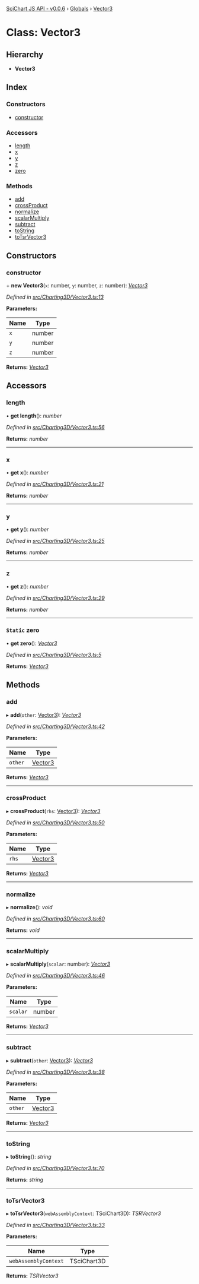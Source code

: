 [SciChart JS API - v0.0.6](../README.md) › [Globals](../globals.md) › [Vector3](vector3.md)

# Class: Vector3

## Hierarchy

* **Vector3**

## Index

### Constructors

* [constructor](vector3.md#constructor)

### Accessors

* [length](vector3.md#length)
* [x](vector3.md#x)
* [y](vector3.md#y)
* [z](vector3.md#z)
* [zero](vector3.md#static-zero)

### Methods

* [add](vector3.md#add)
* [crossProduct](vector3.md#crossproduct)
* [normalize](vector3.md#normalize)
* [scalarMultiply](vector3.md#scalarmultiply)
* [subtract](vector3.md#subtract)
* [toString](vector3.md#tostring)
* [toTsrVector3](vector3.md#totsrvector3)

## Constructors

###  constructor

\+ **new Vector3**(`x`: number, `y`: number, `z`: number): *[Vector3](vector3.md)*

*Defined in [src/Charting3D/Vector3.ts:13](https://github.com/ABTSoftware/SciChart.Dev/blob/34ff3115c2/Web/src/SciChart/src/Charting3D/Vector3.ts#L13)*

**Parameters:**

Name | Type |
------ | ------ |
`x` | number |
`y` | number |
`z` | number |

**Returns:** *[Vector3](vector3.md)*

## Accessors

###  length

• **get length**(): *number*

*Defined in [src/Charting3D/Vector3.ts:56](https://github.com/ABTSoftware/SciChart.Dev/blob/34ff3115c2/Web/src/SciChart/src/Charting3D/Vector3.ts#L56)*

**Returns:** *number*

___

###  x

• **get x**(): *number*

*Defined in [src/Charting3D/Vector3.ts:21](https://github.com/ABTSoftware/SciChart.Dev/blob/34ff3115c2/Web/src/SciChart/src/Charting3D/Vector3.ts#L21)*

**Returns:** *number*

___

###  y

• **get y**(): *number*

*Defined in [src/Charting3D/Vector3.ts:25](https://github.com/ABTSoftware/SciChart.Dev/blob/34ff3115c2/Web/src/SciChart/src/Charting3D/Vector3.ts#L25)*

**Returns:** *number*

___

###  z

• **get z**(): *number*

*Defined in [src/Charting3D/Vector3.ts:29](https://github.com/ABTSoftware/SciChart.Dev/blob/34ff3115c2/Web/src/SciChart/src/Charting3D/Vector3.ts#L29)*

**Returns:** *number*

___

### `Static` zero

• **get zero**(): *[Vector3](vector3.md)*

*Defined in [src/Charting3D/Vector3.ts:5](https://github.com/ABTSoftware/SciChart.Dev/blob/34ff3115c2/Web/src/SciChart/src/Charting3D/Vector3.ts#L5)*

**Returns:** *[Vector3](vector3.md)*

## Methods

###  add

▸ **add**(`other`: [Vector3](vector3.md)): *[Vector3](vector3.md)*

*Defined in [src/Charting3D/Vector3.ts:42](https://github.com/ABTSoftware/SciChart.Dev/blob/34ff3115c2/Web/src/SciChart/src/Charting3D/Vector3.ts#L42)*

**Parameters:**

Name | Type |
------ | ------ |
`other` | [Vector3](vector3.md) |

**Returns:** *[Vector3](vector3.md)*

___

###  crossProduct

▸ **crossProduct**(`rhs`: [Vector3](vector3.md)): *[Vector3](vector3.md)*

*Defined in [src/Charting3D/Vector3.ts:50](https://github.com/ABTSoftware/SciChart.Dev/blob/34ff3115c2/Web/src/SciChart/src/Charting3D/Vector3.ts#L50)*

**Parameters:**

Name | Type |
------ | ------ |
`rhs` | [Vector3](vector3.md) |

**Returns:** *[Vector3](vector3.md)*

___

###  normalize

▸ **normalize**(): *void*

*Defined in [src/Charting3D/Vector3.ts:60](https://github.com/ABTSoftware/SciChart.Dev/blob/34ff3115c2/Web/src/SciChart/src/Charting3D/Vector3.ts#L60)*

**Returns:** *void*

___

###  scalarMultiply

▸ **scalarMultiply**(`scalar`: number): *[Vector3](vector3.md)*

*Defined in [src/Charting3D/Vector3.ts:46](https://github.com/ABTSoftware/SciChart.Dev/blob/34ff3115c2/Web/src/SciChart/src/Charting3D/Vector3.ts#L46)*

**Parameters:**

Name | Type |
------ | ------ |
`scalar` | number |

**Returns:** *[Vector3](vector3.md)*

___

###  subtract

▸ **subtract**(`other`: [Vector3](vector3.md)): *[Vector3](vector3.md)*

*Defined in [src/Charting3D/Vector3.ts:38](https://github.com/ABTSoftware/SciChart.Dev/blob/34ff3115c2/Web/src/SciChart/src/Charting3D/Vector3.ts#L38)*

**Parameters:**

Name | Type |
------ | ------ |
`other` | [Vector3](vector3.md) |

**Returns:** *[Vector3](vector3.md)*

___

###  toString

▸ **toString**(): *string*

*Defined in [src/Charting3D/Vector3.ts:70](https://github.com/ABTSoftware/SciChart.Dev/blob/34ff3115c2/Web/src/SciChart/src/Charting3D/Vector3.ts#L70)*

**Returns:** *string*

___

###  toTsrVector3

▸ **toTsrVector3**(`webAssemblyContext`: TSciChart3D): *TSRVector3*

*Defined in [src/Charting3D/Vector3.ts:33](https://github.com/ABTSoftware/SciChart.Dev/blob/34ff3115c2/Web/src/SciChart/src/Charting3D/Vector3.ts#L33)*

**Parameters:**

Name | Type |
------ | ------ |
`webAssemblyContext` | TSciChart3D |

**Returns:** *TSRVector3*
